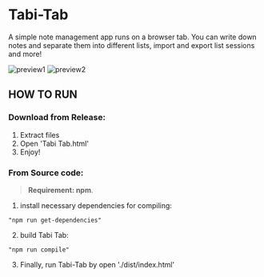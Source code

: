 # Tabi-Tab

A simple note management app runs on a browser tab.
You can write down notes and separate them into different lists, import and export list sessions and more!

![preview1](https://user-images.githubusercontent.com/62052850/131093609-4bd191c6-5251-40c0-a225-4a355cb3fe1f.jpg)
![preview2](https://user-images.githubusercontent.com/62052850/131094502-9f952e28-14ea-4c4c-a350-43650fc03e3a.jpg)

## HOW TO RUN

### Download from Release:
1. Extract files
2. Open 'Tabi Tab.html'
3. Enjoy!

### From Source code:
>**Requirement: npm**.

1. install necessary dependencies for compiling:
```
"npm run get-dependencies"
``` 

2. build Tabi Tab:
``` 
"npm run compile"
``` 

3. Finally, run Tabi-Tab by open './dist/index.html'
